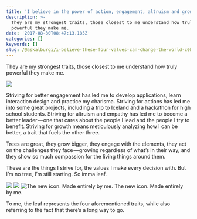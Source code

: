 ```yaml
---
title: 'I believe in the power of action, engagement, altruism and growth.'
description: >-
  They are my strongest traits, those closest to me understand how truly
  powerful they make me.
date: '2017-08-30T08:47:13.185Z'
categories: []
keywords: []
slug: /@askalburgi/i-believe-these-four-values-can-change-the-world-c0bbae346f11
---
```


They are my strongest traits, those closest to me understand how truly powerful they make me.

![](https://cdn-images-1.medium.com/max/800/1*loZCt_22h4iM0C3hYmv10Q.png)

Striving for better engagement has led me to develop applications, learn interaction design and practice my charisma. Striving for actions has led me into some great projects, including a trip to Iceland and a hackathon for high school students. Striving for altruism and empathy has led me to become a better leader — one that cares about the people I lead and the people I try to benefit. Striving for growth means meticulously analyzing how I can be better, a trait that fuels the other three.

Trees are great, they grow bigger, they engage with the elements, they act on the challenges they face — growing regardless of what’s in their way, and they show so much compassion for the living things around them.

These are the things I strive for, the values I make every decision with. But I’m no tree, I’m still starting. So imma leaf.

![](https://cdn-images-1.medium.com/max/400/1*TKHvi_3Xusu1Z2UONZbm3Q.png)
![](https://cdn-images-1.medium.com/max/400/1*vHTxQPsRBoOVQcn0gVXewg.png)
![The new icon. Made entirely by me.](https://cdn-images-1.medium.com/max/400/1*enB6PqH8si3LW8p2wm08Gg.png)
The new icon. Made entirely by me.

To me, the leaf represents the four aforementioned traits, while also referring to the fact that there’s a long way to go.
